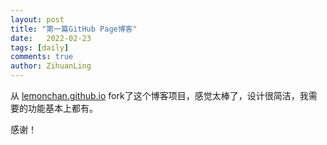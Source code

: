 ```yaml
---
layout: post
title: "第一篇GitHub Page博客"
date:   2022-02-23
tags: [daily]
comments: true
author: ZihuanLing
---
```


从 [lemonchan.github.io](https://github.com/lemonchann/lemonchann.github.io) fork了这个博客项目，感觉太棒了，设计很简洁，我需要的功能基本上都有。

感谢！
<!-- more -->
